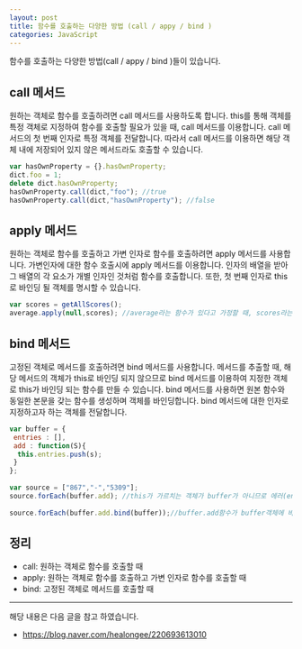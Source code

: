 ```yaml
---
layout: post
title: 함수를 호출하는 다양한 방법 (call / appy / bind )
categories: JavaScript
---
```


함수를 호출하는 다양한 방법(call / appy / bind )들이 있습니다.


## call 메서드

원하는 객체로 함수를 호출하려면 call 메서드를 사용하도록 합니다. this를 통해 객체를 특정 객체로 지정하여 함수를 호출할 필요가 있을 때, call 메서드를 이용합니다. call 메서드의 첫 번째 인자로 특정 객체를 전달합니다. 따라서 call 메서드를 이용하면 해당 객체 내에 저장되어 있지 않은 메서드라도 호출할 수 있습니다.  

```js
var hasOwnProperty = {}.hasOwnProperty;
dict.foo = 1;
delete dict.hasOwnProperty;
hasOwnProperty.call(dict,"foo"); //true
hasOwnProperty.call(dict,"hasOwnProperty"); //false
```

## apply 메서드
원하는 객체로 함수를 호출하고 가변 인자로 함수를 호출하려면 apply 메서드를 사용합니다. 가변인자에 대한 함수 호출시에 apply 메서드를 이용합니다. 인자의 배열을 받아 그 배열의 각 요소가 개별 인자인 것처럼 함수를 호출합니다. 또한, 첫 번째 인자로 this로 바인딩 될 객체를 명시할 수 있습니다. 

```js
var scores = getAllScores();
average.apply(null,scores); //average라는 함수가 있다고 가정할 때, scores라는 가변인자를 전달할 수 있으며 average함수가 this를 참조하지 않으므로 첫 번째 인자로 null을 전달  
```

## bind 메서드
고정된 객체로 메서드를 호출하려면 bind 메서드를 사용합니다. 메서드를 추출할 때, 해당 메서드의 객체가 this로 바인딩 되지 않으므로 bind 메서드를 이용하여 지정한 객체로 this가 바인딩 되는 함수를 만들 수 있습니다. bind 메서드를 사용하면 원본 함수와 동일한 본문을 갖는 함수를 생성하며 객체를 바인딩합니다. bind 메서드에 대한 인자로 지정하고자 하는 객체를 전달합니다.

```js
var buffer = { 
 entries : [],
 add : function(S){
  this.entries.push(s);
 }
};
 
var source = ["867","-","5309"];
source.forEach(buffer.add); //this가 가르치는 객체가 buffer가 아니므로 에러(entries가 정의 되어있지 않음)
 
source.forEach(buffer.add.bind(buffer));//buffer.add함수가 buffer객체에 바인딩
```

## 정리
- call: 원하는 객체로 함수를 호출할 때
- apply: 원하는 객체로 함수를 호출하고 가변 인자로 함수를 호출할 때
- bind: 고정된 객체로 메서드를 호출할 때


----
해당 내용은 다음 글을 참고 하였습니다.
- https://blog.naver.com/healongee/220693613010